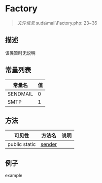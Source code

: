 #  Factory 

> *文件信息* suda\mail\Factory.php: 23~36





## 描述



该类暂时无说明
## 常量列表
| 常量名  |  值|
|--------|----|
|SENDMAIL | 0 | 
|SMTP | 1 | 



## 方法

| 可见性 | 方法名 | 说明 |
|--------|-------|------|
|  public  static|[sender](Factory/sender.md) |  |
 

## 例子

example